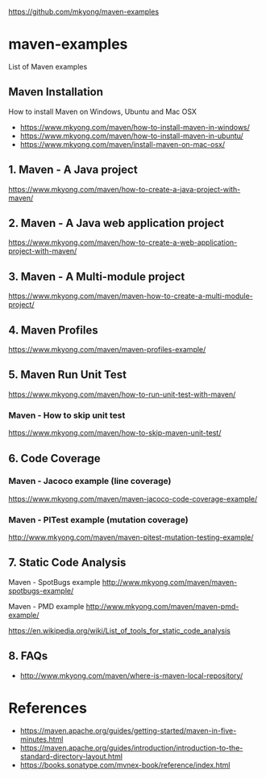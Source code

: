 https://github.com/mkyong/maven-examples

# maven-examples
List of Maven examples

## Maven Installation
How to install Maven on Windows, Ubuntu and Mac OSX
* https://www.mkyong.com/maven/how-to-install-maven-in-windows/
* https://www.mkyong.com/maven/how-to-install-maven-in-ubuntu/
* https://www.mkyong.com/maven/install-maven-on-mac-osx/

## 1. Maven - A Java project
https://www.mkyong.com/maven/how-to-create-a-java-project-with-maven/

## 2. Maven - A Java web application project
https://www.mkyong.com/maven/how-to-create-a-web-application-project-with-maven/

## 3. Maven - A Multi-module project
https://www.mkyong.com/maven/maven-how-to-create-a-multi-module-project/

## 4. Maven Profiles
https://www.mkyong.com/maven/maven-profiles-example/

## 5. Maven Run Unit Test
https://www.mkyong.com/maven/how-to-run-unit-test-with-maven/

### Maven - How to skip unit test
https://www.mkyong.com/maven/how-to-skip-maven-unit-test/

## 6. Code Coverage

### Maven - Jacoco example (line coverage)
https://www.mkyong.com/maven/maven-jacoco-code-coverage-example/

### Maven - PITest example (mutation coverage)
http://www.mkyong.com/maven/maven-pitest-mutation-testing-example/

## 7. Static Code Analysis

Maven - SpotBugs example
http://www.mkyong.com/maven/maven-spotbugs-example/

Maven - PMD example
http://www.mkyong.com/maven/maven-pmd-example/

https://en.wikipedia.org/wiki/List_of_tools_for_static_code_analysis

## 8. FAQs
- http://www.mkyong.com/maven/where-is-maven-local-repository/

# References
- https://maven.apache.org/guides/getting-started/maven-in-five-minutes.html
- https://maven.apache.org/guides/introduction/introduction-to-the-standard-directory-layout.html
- https://books.sonatype.com/mvnex-book/reference/index.html

